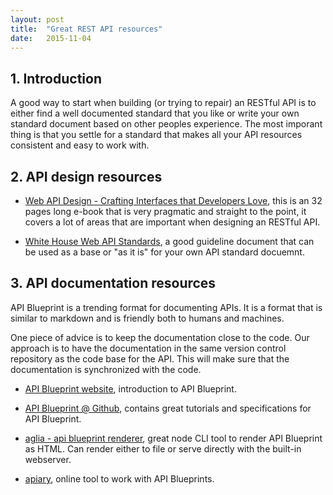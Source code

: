 ```yaml
---
layout: post
title:  "Great REST API resources"
date:   2015-11-04
---
```


## 1. Introduction

A good way to start when building (or trying to repair) an RESTful API is to either find a well documented standard that you like or write your own standard document based on other peoples experience. The most imporant thing is that you settle for a standard that makes all your API resources consistent and easy to work with.

## 2. API design resources

* [Web API Design - Crafting Interfaces that Developers Love](https://pages.apigee.com/rs/apigee/images/api-design-ebook-2012-03.pdf), this is an 32 pages long e-book that is very pragmatic and straight to the point, it covers a lot of areas that are important when designing an RESTful API.

* [White House Web API Standards](https://github.com/WhiteHouse/api-standards), a good guideline document that can be used as a base or "as it is" for your own API standard docuemnt.

## 3. API documentation resources

API Blueprint is a trending format for documenting APIs. It is a format that is similar to markdown and is friendly both to humans and machines.

One piece of advice is to keep the documentation close to the code. Our approach is to have the documentation in the same version control repository as the code base for the API. This will make sure that the documentation is synchronized with the code.

* [API Blueprint website](https://apiblueprint.org/), introduction to API Blueprint.

* [API Blueprint @ Github](https://github.com/apiaryio/api-blueprint), contains great tutorials and specifications for API Blueprint.

* [aglia - api blueprint renderer](https://github.com/danielgtaylor/aglio), great node CLI tool to render API Blueprint as HTML. Can render either to file or serve directly with the built-in webserver.

* [apiary](https://apiary.io/), online tool to work with API Blueprints.
